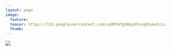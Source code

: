 ```yaml
---
layout: page
image:
  feature:
  teaser: https://lh3.googleusercontent.com/uyHM36fg9AUyXFzvqOVyAuCcLs-fv7-Ch4puM8e3PU8=w245
  thumb:
---
```


[![](https://lh3.googleusercontent.com/lNBsl1qweJLiIRkWDmUR0q1kq2MeNhTSDLHT2UKESME=w800)](https://lh3.googleusercontent.com/lNBsl1qweJLiIRkWDmUR0q1kq2MeNhTSDLHT2UKESME=s0)
